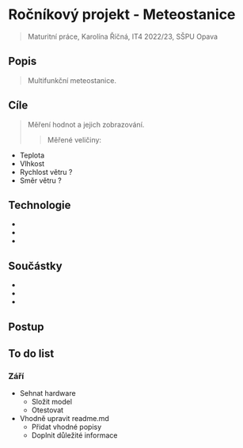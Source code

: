 # Ročníkový projekt - Meteostanice

>Maturitní práce, Karolína Říčná, IT4 2022/23, SŠPU Opava

## Popis
>Multifunkční meteostanice.

## Cíle
>Měření hodnot a jejich zobrazování.
>>Měřené veličiny:
  - Teplota
  - Vlhkost
  - Rychlost větru ?
  - Směr větru ?
  
## Technologie
  -
  -
  -
  
## Součástky
  -
  -
  -

## Postup
>

## To do list
### Září
  - Sehnat hardware 
    - Složit model
     - Otestovat
  - Vhodně upravit readme.md
    - Přidat vhodné popisy
    - Doplnit důležité informace
